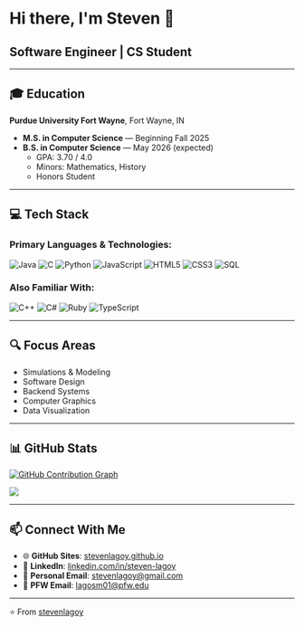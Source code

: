 # Hi there, I'm Steven 👋

## Software Engineer | CS Student

---

## 🎓 Education

**Purdue University Fort Wayne**, Fort Wayne, IN  
- **M.S. in Computer Science** — Beginning Fall 2025  
- **B.S. in Computer Science** — May 2026 (expected)  
  - GPA: 3.70 / 4.0
  - Minors: Mathematics, History
  - Honors Student

---

## 💻 Tech Stack

### Primary Languages & Technologies:
![Java](https://img.shields.io/badge/-Java-007396?style=flat-square&logo=java&logoColor=white)
![C](https://img.shields.io/badge/-C-A8B9CC?style=flat-square&logo=c&logoColor=black)
![Python](https://img.shields.io/badge/-Python-3776AB?style=flat-square&logo=python&logoColor=white)
![JavaScript](https://img.shields.io/badge/-JavaScript-F7DF1E?style=flat-square&logo=javascript&logoColor=black)
![HTML5](https://img.shields.io/badge/-HTML5-E34F26?style=flat-square&logo=html5&logoColor=white)
![CSS3](https://img.shields.io/badge/-CSS3-1572B6?style=flat-square&logo=css3&logoColor=white)
![SQL](https://img.shields.io/badge/-SQL-4479A1?style=flat-square&logo=postgresql&logoColor=white)

### Also Familiar With:
![C++](https://img.shields.io/badge/-C++-00599C?style=flat-square&logo=c%2B%2B&logoColor=white)
![C#](https://img.shields.io/badge/-C%23-239120?style=flat-square&logo=c-sharp&logoColor=white)
![Ruby](https://img.shields.io/badge/-Ruby-CC342D?style=flat-square&logo=ruby&logoColor=white)
![TypeScript](https://img.shields.io/badge/-TypeScript-3178C6?style=flat-square&logo=typescript&logoColor=white)

---

## 🔍 Focus Areas
- Simulations & Modeling
- Software Design
- Backend Systems
- Computer Graphics
- Data Visualization

---

## 📊 GitHub Stats

[![GitHub Contribution Graph](https://github-profile-summary-cards.vercel.app/api/cards/profile-details?username=stevenlagoy&theme=dracula)](https://github.com/vn7n24fzkq/github-profile-summary-cards)

<img align="center" src="https://github-readme-stats.vercel.app/api/top-langs/?username=stevenlagoy&layout=compact&theme=dark" />

---

## 📫 Connect With Me
- 🌐 **GitHub Sites**: [stevenlagoy.github.io](https://stevenlagoy.github.io/)
- 👔 **LinkedIn**: [linkedin.com/in/steven-lagoy](https://www.linkedin.com/in/steven-lagoy/)
- 📧 **Personal Email**: stevenlagoy@gmail.com
- 🐘 **PFW Email**: lagosm01@pfw.edu

---

⭐️ From [stevenlagoy](https://github.com/stevenlagoy)
